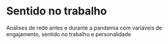 # Sentido no trabalho
Análises de rede antes e durante a pandemia com variáveis de engajamento, sentido no trabalho e personalidade
